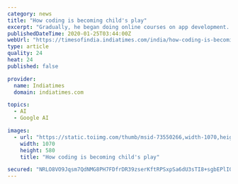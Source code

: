```yaml
---
category: news
title: "How coding is becoming child's play"
excerpt: "Gradually, he began doing online courses on app development. “Now I’m trying to learn machine learning using TensorFlow (a free and open-source software library). There are a few sites online ..."
publishedDateTime: 2020-01-25T03:44:00Z
webUrl: "https://timesofindia.indiatimes.com/india/how-coding-is-becoming-childs-play/articleshow/73550266.cms"
type: article
quality: 24
heat: 24
published: false

provider:
  name: Indiatimes
  domain: indiatimes.com

topics:
  - AI
  - Google AI

images:
  - url: "https://static.toiimg.com/thumb/msid-73550266,width-1070,height-580,imgsize-1,resizemode-6,overlay-toi_sw,pt-32,y_pad-40/photo.jpg"
    width: 1070
    height: 580
    title: "How coding is becoming child's play"

secured: "NRLO8VO9Jqsm7QdNMG8PH7FDfrDR39zserKftRPSxpSa6dU3sTI8+sgbEPlIQDHX+ieKRPaJqS5SwfR+Ql7Twn7uAnt8J3nZGulM1qx/5xSgeTRQwzf5dfMtf3iYit5RyeJ6Nw8w95zvkHQzSwr3ClGQJNjFReDxSafmGLbg2la2a0RJvOS3ZCVTaq8Xx+C4g6yvURB7hxKKJv0oRbG4kofu3R7NELmmi1Q1q52vmPpZyLksbpA3zbv4/swzmED01yhWjdVcErntsgilAlSjw8+riYCCew4rNz/Yt9dmnhJjFqLahxp8h7KTopAb4Up4;4mTtnQeWCHoLjflteMDo0A=="
---
```


